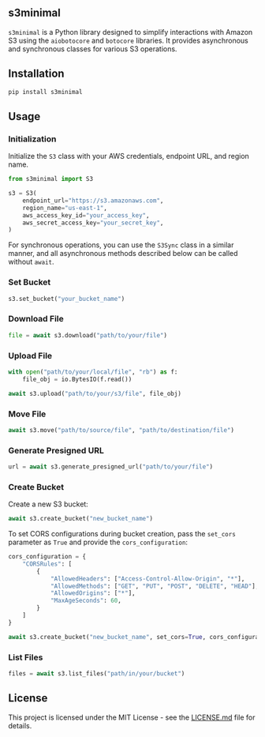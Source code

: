 ## s3minimal

`s3minimal` is a Python library designed to simplify interactions with Amazon S3 using the `aiobotocore` and `botocore` libraries. It provides asynchronous and synchronous classes for various S3 operations.

## Installation

```bash
pip install s3minimal
```

## Usage

### Initialization

Initialize the `S3` class with your AWS credentials, endpoint URL, and region name.

```python
from s3minimal import S3

s3 = S3(
    endpoint_url="https://s3.amazonaws.com",
    region_name="us-east-1",
    aws_access_key_id="your_access_key",
    aws_secret_access_key="your_secret_key",
)
```

For synchronous operations, you can use the `S3Sync` class in a similar manner, and all asynchronous methods described below can be called without `await`.

### Set Bucket

```python
s3.set_bucket("your_bucket_name")
```

### Download File

```python
file = await s3.download("path/to/your/file")
```

### Upload File

```python
with open("path/to/your/local/file", "rb") as f:
    file_obj = io.BytesIO(f.read())

await s3.upload("path/to/your/s3/file", file_obj)
```

### Move File

```python
await s3.move("path/to/source/file", "path/to/destination/file")
```

### Generate Presigned URL

```python
url = await s3.generate_presigned_url("path/to/your/file")
```

### Create Bucket

Create a new S3 bucket:

```python
await s3.create_bucket("new_bucket_name")
```

To set CORS configurations during bucket creation, pass the `set_cors` parameter as `True` and provide the `cors_configuration`:

```python
cors_configuration = {
    "CORSRules": [
        {
            "AllowedHeaders": ["Access-Control-Allow-Origin", "*"],
            "AllowedMethods": ["GET", "PUT", "POST", "DELETE", "HEAD"],
            "AllowedOrigins": ["*"],
            "MaxAgeSeconds": 60,
        }
    ]
}

await s3.create_bucket("new_bucket_name", set_cors=True, cors_configuration=cors_configuration)
```

### List Files

```python
files = await s3.list_files("path/in/your/bucket")
```

## License

This project is licensed under the MIT License - see the [LICENSE.md](LICENSE.md) file for details.
